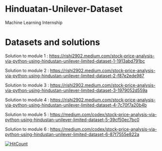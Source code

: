 # Hinduatan-Unilever-Dataset
Machine Learning Internship

# Datasets and solutions

Solution to module 1 : https://rishi2902.medium.com/stock-price-analysis-via-python-using-hindustan-unilever-limited-dataset-1-1913abd791bc

Solution to module 2 : https://rishi2902.medium.com/stock-price-analysis-via-python-using-hindustan-unilever-limited-dataset-2-f87e2ede987

Solution to module 3 : https://rishi2902.medium.com/stock-price-analysis-via-python-using-hindustan-unilever-limited-dataset-3-1979052d559a

Solution to module 4 : https://rishi2902.medium.com/stock-price-analysis-via-python-using-hindustan-unilever-limited-dataset-4-7c70f7a20b4b

Solution to module 5 : https://medium.com/codex/stock-price-analysis-via-python-using-hindustan-unilever-limited-dataset-5-39cf50ec7bc0

Solution to module 6 : https://medium.com/codex/stock-price-analysis-via-python-using-hindustan-unilever-limited-dataset-6-87f7555e822a

[![HitCount](http://hits.dwyl.com/https://githubcom/rishi-29-02/https://githubcom/rishi-29-02/Aspiration-Career-Launcher.svg)](http://hits.dwyl.com/https://githubcom/rishi-29-02/https://githubcom/rishi-29-02/Aspiration-Career-Launcher)
